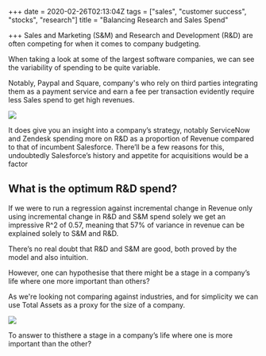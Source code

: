 +++
date = 2020-02-26T02:13:04Z
tags = ["sales", "customer success", "stocks", "research"]
title = "Balancing Research and Sales Spend"

+++
Sales and Marketing (S&M) and Research and Development (R&D) are often competing for when it comes to company budgeting.

When taking a look at some of the largest software companies, we can see the variability of spending to be quite variable. 

Notably, Paypal and Square, company's who rely on third parties integrating them as a payment service and earn a fee per transaction evidently require less Sales spend to get high revenues.

![](/v1582685377/blog/Top_Companies_dyn848.png)

It does give you an insight into a company’s strategy, notably ServiceNow and Zendesk spending more on R&D as a proportion of Revenue compared to that of incumbent Salesforce. There’ll be a few reasons for this, undoubtedly Salesforce’s history and appetite for acquisitions would be a factor

## What is the optimum R&D spend?

If we were to run a regression against incremental change in Revenue only using incremental change in R&D and S&M spend solely we get an impressive R^2 of 0.57, meaning that 57% of variance in revenue can be explained solely to S&M and R&D.

There’s no real doubt that R&D and S&M are good, both proved by the model and also intuition. 

However, one can hypothesise that there might be a stage in a company’s life where one more important than others?

As we're looking not comparing against industries, and for simplicity we can use Total Assets as a proxy for the size of a company.

![](/v1582683168/blog/test_ee3eta.png)

To answer to thisthere a stage in a company’s life where one is more important than the other?